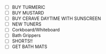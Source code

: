 - [ ] BUY TURMERIC
- [ ] BUY MUSTARD
- [ ] BUY CERAVE DAYTIME WITH SUNSCREEN
- [ ] NEW TUNERS
- [ ] Corkboard/Whiteboard
- [ ] Bath Grippers
- [ ] SHORTS!!
- [ ] GET BATH MATS